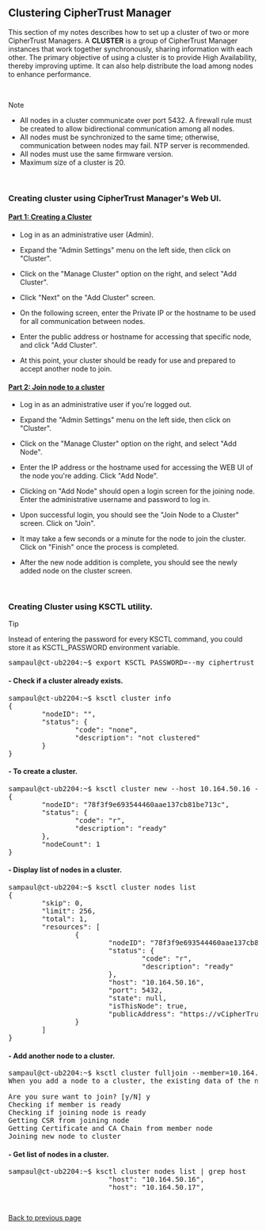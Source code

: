 ## Clustering CipherTrust Manager

This section of my notes describes how to set up a cluster of two or more CipherTrust Managers. A **CLUSTER** is a group of CipherTrust Manager instances that work together synchronously, sharing information with each other. The primary objective of using a cluster is to provide High Availability, thereby improving uptime. It can also help distribute the load among nodes to enhance performance.

<BR>

> [!NOTE]
> + All nodes in a cluster communicate over port 5432. A firewall rule must be created to allow bidirectional communication among all nodes. 
> + All nodes must be synchronized to the same time; otherwise, communication between nodes may fail. NTP server is recommended.
> + All nodes must use the same firmware version.
> + Maximum size of a cluster is 20.


<BR>

### Creating cluster using CipherTrust Manager's Web UI.

#### <ins>Part 1: Creating a Cluster</ins>

+ Log in as an administrative user (Admin).

+ Expand the "Admin Settings" menu on the left side, then click on "Cluster".

+ Click on the "Manage Cluster" option on the right, and select "Add Cluster".

+ Click "Next" on the "Add Cluster" screen.

+ On the following screen, enter the Private IP or the hostname to be used for all communication between nodes.

+ Enter the public address or hostname for accessing that specific node, and click "Add Cluster".

+ At this point, your cluster should be ready for use and prepared to accept another node to join.


#### <ins>Part 2: Join node to a cluster</ins>

+ Log in as an administrative user if you're logged out.

+ Expand the "Admin Settings" menu on the left side, then click on "Cluster".

+ Click on the "Manage Cluster" option on the right, and select "Add Node".

+ Enter the IP address or the hostname used for accessing the WEB UI of the node you're adding. Click "Add Node".

+ Clicking on "Add Node" should open a login screen for the joining node. Enter the administrative username and password to log in.

+ Upon successful login, you should see the "Join Node to a Cluster" screen. Click on "Join".

+ It may take a few seconds or a minute for the node to join the cluster. Click on "Finish" once the process is completed.

+ After the new node addition is complete, you should see the newly added node on the cluster screen.

<br>

### Creating Cluster using KSCTL utility.

> [!TIP]
> Instead of entering the password for every KSCTL command, you could store it as KSCTL_PASSWORD environment variable.
<pre>
sampaul@ct-ub2204:~$ export KSCTL_PASSWORD=--my_ciphertrust_manager_password--
</pre>

#### - Check if a cluster already exists.
<pre>
sampaul@ct-ub2204:~$ ksctl cluster info
{
        "nodeID": "",
        "status": {
                "code": "none",
                "description": "not clustered"
        }
}
</pre>

#### - To create a cluster.
<pre>
sampaul@ct-ub2204:~$ ksctl cluster new --host 10.164.50.16 --public-address https://vCipherTrust-i.daenerys.home
{
        "nodeID": "78f3f9e693544460aae137cb81be713c",
        "status": {
                "code": "r",
                "description": "ready"
        },
        "nodeCount": 1
}
</pre>

#### - Display list of nodes in a cluster.
<pre>
sampaul@ct-ub2204:~$ ksctl cluster nodes list
{
        "skip": 0,
        "limit": 256,
        "total": 1,
        "resources": [
                {
                        "nodeID": "78f3f9e693544460aae137cb81be713c",
                        "status": {
                                "code": "r",
                                "description": "ready"
                        },
                        "host": "10.164.50.16",
                        "port": 5432,
                        "state": null,
                        "isThisNode": true,
                        "publicAddress": "https://vCipherTrust-i.daenerys.home"
                }
        ]
}
</pre>

#### - Add another node to a cluster.
<pre>
sampaul@ct-ub2204:~$ ksctl cluster fulljoin --member=10.164.50.16 --newnodehost=10.164.50.17 --newnodeurl=https://vciphertrust-ii.daenerys.home --newnodeuser=sampaul --newnodepass=$KSCTL_PASSWORD
When you add a node to a cluster, the existing data of the node is deleted.

Are you sure want to join? [y/N] y
Checking if member is ready
Checking if joining node is ready
Getting CSR from joining node
Getting Certificate and CA Chain from member node
Joining new node to cluster
</pre>

#### - Get list of nodes in a cluster.
<pre>
sampaul@ct-ub2204:~$ ksctl cluster nodes list | grep host
                        "host": "10.164.50.16",
                        "host": "10.164.50.17",
</pre>

<br>

[Back to previous page](README.md)
